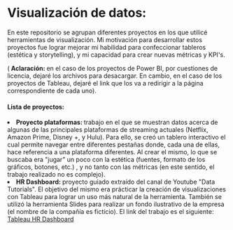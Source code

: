 <h1> Visualización de datos: </h1>
<p> En este repositorio se agrupan diferentes proyectos en los que utilicé herramientas de visualización. Mi motivación para desarrollar estos proyectos fue lograr mejorar mi habilidad para confeccionar tableros (estética y storytelling), y mi capacidad para crear nuevas métricas y KPI's. </p> 
<p> (<b> Aclaración: </b> en el caso de los proyectos de Power BI, por cuestiones de licencia, dejaré los archivos para desacargar. En cambio, en el caso de los proyectos de Tableau, dejaré el link que los va a redirigir a la página correspondiente de cada uno).</p>
<h4> Lista de proyectos: </h4>
<li> <b> Proyecto plataformas: </b> trabajo en el que se muestran datos acerca de algunas de las principales plataformas de streaming actuales (Netflix, Amazon Prime, Disney +, y Hulu). Para ello, se creó un tablero interactivo el cual permite navegar entre diferentes pestañas donde, cada una de ellas, hace referencia a una plataforma diferentes. Al crear el mismo, lo que se buscaba era "jugar" un poco con la estética (fuentes, formato de los gráficos, botones, etc.) , y no tanto con las métricas (en este sentido, el trabajo realizado no es complejo). </li>
<li> <b> HR Dashboard: </b> proyecto guiado extraído del canal de Youtube "Data Tutorials". El objetivo del mismo era prácticar la creación de visualizaciones con Tableau para lograr un uso más natural de la herramienta. También se utilizó la herramienta Slides para realizar un fondo ilustrativo de la empresa (el nombre de la compañía es ficticio). El link del trabajo es el siguiente: <a href= "https://public.tableau.com/views/HRDashboard_16850528305720/HRDashboard?:language=es-ES&publish=yes&:display_count=n&:origin=viz_share_link"> Tableau HR Dashboard </a> </li>
